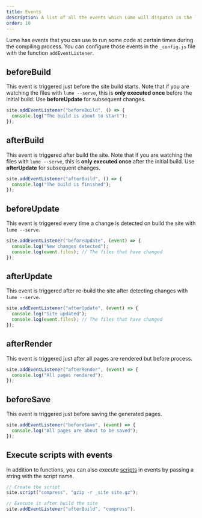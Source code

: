 ```yaml
---
title: Events
description: A list of all the events which Lume will dispatch in the lifecycle
order: 10
---
```


Lume has events that you can use to run some code at certain times during the
compiling process. You can configure those events in the `_config.js` file with
the function `addEventListener`.

## beforeBuild

This event is triggered just before the site build starts. Note that if you are
watching the files with `lume --serve`, this is **only executed once** before
the initial build. Use **beforeUpdate** for subsequent changes.

```js
site.addEventListener("beforeBuild", () => {
  console.log("The build is about to start");
});
```

## afterBuild

This event is triggered after build the site. Note that if you are watching the
files with `lume --serve`, this is **only executed once** after the initial
build. Use **afterUpdate** for subsequent changes.

```js
site.addEventListener("afterBuild", () => {
  console.log("The build is finished");
});
```

## beforeUpdate

This event is triggered every time a change is detected on build the site with
`lume --serve`.

```js
site.addEventListener("beforeUpdate", (event) => {
  console.log("New changes detected");
  console.log(event.files); // The files that have changed
});
```

## afterUpdate

This event is triggered after re-build the site after detecting changes with
`lume --serve`.

```js
site.addEventListener("afterUpdate", (event) => {
  console.log("Site updated");
  console.log(event.files); // The files that have changed
});
```

## afterRender

This event is triggered just after all pages are rendered but before process.

```js
site.addEventListener("afterRender", (event) => {
  console.log("All pages rendered");
});
```

## beforeSave

This event is triggered just before saving the generated pages.

```js
site.addEventListener("beforeSave", (event) => {
  console.log("All pages are about to be saved");
});
```

## Execute scripts with events

In addition to functions, you can also execute [scripts](/advanced/scripts) in
events by passing a string with the script name.

```js
// Create the script
site.script("compress", "gzip -r _site site.gz");

// Execute it after build the site
site.addEventListener("afterBuild", "compress").
```
